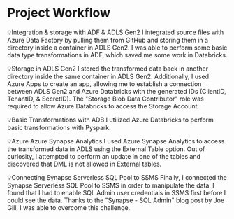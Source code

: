 # Project Workflow

💡Integration & storage with ADF & ADLS Gen2
I integrated source files with Azure Data Factory by pulling them from GitHub and storing them in a directory inside a container in ADLS Gen2. I was able to perform some basic data type transformations in ADF, which saved me some work in Databricks.

💡Storage in ADLS Gen2
I stored the transformed data back in another directory inside the same container in ADLS Gen2. Additionally, I used Azure Apps to create an app, allowing me to establish a connection between ADLS Gen2 and Azure Databricks with the generated IDs (ClientID, TenantID, & SecretID). The "Storage Blob Data Contributor" role was required to allow Azure Databricks to access the Storage Account.

💡Basic Transformations with ADB
I utilized Azure Databricks to perform basic transformations with Pyspark.

💡Azure Azure Synapse Analytics
I used Azure Synapse Analytics to access the transformed data in ADLS using the External Table option. Out of curiosity, I attempted to perform an update in one of the tables and discovered that DML is not allowed in External tables.

💡Connecting Synapse Serverless SQL Pool to SSMS
Finally, I connected the Synapse Serverless SQL Pool to SSMS in order to manipulate the data. I found that I had to enable SQL Admin user credentials in SSMS first before I could see the data. Thanks to the "Synapse - SQL Admin" blog post by Joe Gill, I was able to overcome this challenge.
